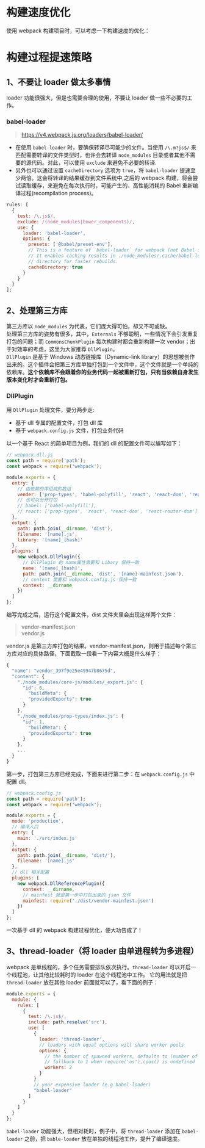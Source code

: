 # 构建速度优化

使用 webpack 构建项目时，可以考虑一下构建速度的优化：

# 构建过程提速策略

## 1、不要让 loader 做太多事情

loader 功能很强大，但是也需要合理的使用，不要让 loader 做一些不必要的工作。

### babel-loader

> https://v4.webpack.js.org/loaders/babel-loader/

- 在使用 `babel-loader` 时，要确保转译尽可能少的文件。当使用 `/\.m?js$/` 来匹配需要转译的文件类型时，也许会去转译 `node_modules` 目录或者其他不需要的源代码。对此，可以使用 `exclude` 来避免不必要的转译.
- 另外也可以通过设置 `cacheDirectory` 选项为 `true`，将 `babel-loader` 提速至少两倍。这会将转译的结果缓存到文件系统中,之后的 webpack 构建，将会尝试读取缓存，来避免在每次执行时，可能产生的、高性能消耗的 Babel 重新编译过程(recompilation process)。

```js
rules: [
  {
    test: /\.js$/,
    exclude: /(node_modules|bower_components)/,
    use: {
      loader: 'babel-loader',
      options: {
        presets: ['@babel/preset-env'],
        // This is a feature of `babel-loader` for webpack (not Babel itself).
        // It enables caching results in ./node_modules/.cache/babel-loader/
        // directory for faster rebuilds.
        cacheDirectory: true
      }
    }
  }
];
```

## 2、处理第三方库

第三方库以 `node_modules` 为代表，它们庞大得可怕，却又不可或缺。  
处理第三方库的姿势有很多，其中，`Externals` 不够聪明，一些情况下会引发重复打包的问题；而 `CommonsChunkPlugin` 每次构建时都会重新构建一次 vendor；出于对效率的考虑，这里为大家推荐 `DllPlugin`。  
`DllPlugin` 是基于 Windows 动态链接库（Dynamic-link library）的思想被创作出来的。这个插件会把第三方库单独打包到一个文件中，这个文件就是一个单纯的依赖库。**这个依赖库不会跟着你的业务代码一起被重新打包，只有当依赖自身发生版本变化时才会重新打包。**

### DllPlugin

用 `DllPlugin` 处理文件，要分两步走:

- 基于 dll 专属的配置文件，打包 dll 库
- 基于 `webpack.config.js` 文件，打包业务代码

以一个基于 React 的简单项目为例，我们的 dll 的配置文件可以编写如下：

```js
// webpack.dll.js
const path = require('path');
const webpack = require('webpack');

module.exports = {
  entry: {
    // 由依赖的库组成的数组
    vender: ['prop-types', 'babel-polyfill', 'react', 'react-dom', 'react-router-dom']
    // 也可以分开打包
    // babel: ['babel-polyfill'],
    // react: ['prop-types', 'react', 'react-dom', 'react-router-dom']
  },
  output: {
    path: path.join(__dirname, 'dist'),
    filename: '[name].js',
    library: '[name]_[hash]'
  },
  plugins: [
    new webpack.DllPlugin({
      // DllPlugin 的 name属性需要和 Libary 保持一致
      name: '[name]_[hash]',
      path: path.join(__dirname, 'dist', '[name]-mainfest.json'),
      // context 需要和 webpack.config.js 保持一致
      context: __dirname
    })
  ]
};
```

编写完成之后，运行这个配置文件，dist 文件夹里会出现这样两个文件：

> vendor-manifest.json  
> vendor.js

vendor.js 是第三方库打包的结果。vendor-manifest.json，则用于描述每个第三方库对应的具体路径，下面截取一段看一下内容大概是什么样子：

```js
{
  "name": "vendor_397f9e25e49947b8675d",
  "content": {
    "./node_modules/core-js/modules/_export.js": {
      "id": 0,
        "buildMeta": {
        "providedExports": true
      }
    },
    "./node_modules/prop-types/index.js": {
      "id": 1,
        "buildMeta": {
        "providedExports": true
      }
    },
    ...
  }
}
```

第一步，打包第三方库已经完成，下面来进行第二步：在 `webpack.config.js` 中配置 dll。

```js
// webpack.config.js
const path = require('path');
const webpack = require('webpack');

module.exports = {
  mode: 'production',
  // 编译入口
  entry: {
    main: './src/index.js'
  },
  output: {
    path: path.join(__dirname, 'dist/'),
    filename: '[name].js'
  },
  // dll 相关配置
  plugins: [
    new webpack.DllReferencePlugin({
      context: __dirname,
      // mainfest 就是第一步中打包出来的 json 文件
      mainfest: require('./dist/vendor-mainfest.json')
    })
  ]
};
```

一次基于 dll 的 webpack 构建过程优化，便大功告成了！

## 3、thread-loader（将 loader 由单进程转为多进程）

webpack 是单线程的，多个任务需要排队依次执行。`thread-loader` 可以开启一个线程池，让其他比较耗时的 loader 在这个线程池中工作。
它的用法就是把 `thread-loader` 放在其他 loader 前面就可以了，看下面的例子：

```js
module.exports = {
  module: {
    rules: [
      {
        test: /\.js$/,
        include: path.resolve('src'),
        use: [
          {
            loader: 'thread-loader',
            // loaders with equal options will share worker pools
            options: {
              // the number of spawned workers, defaults to (number of cpus - 1) or
              // fallback to 1 when require('os').cpus() is undefined
              workers: 2
            }
          }
          // your expensive loader (e.g babel-loader)
          "babel-loader"
        ]
      }
    ]
  }
};
```

`babel-loader` 功能强大，但相对耗时，例子中，将 `thread-loader` 添加在 `babel-loader` 之前，把 `bable-loader` 放在单独的线程池工作，提升了编译速度。
